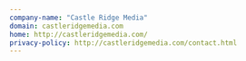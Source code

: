 ```yaml
---
company-name: "Castle Ridge Media"
domain: castleridgemedia.com
home: http://castleridgemedia.com/
privacy-policy: http://castleridgemedia.com/contact.html
---
```





